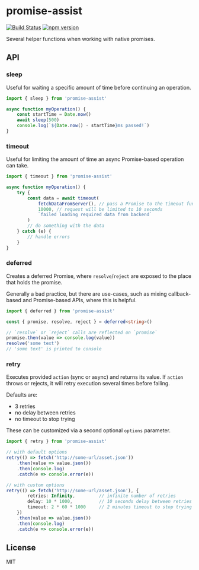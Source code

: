 # promise-assist
[![Build Status](https://travis-ci.com/AviVahl/promise-assist.svg?branch=master)](https://travis-ci.com/AviVahl/promise-assist)
[![npm version](https://img.shields.io/npm/v/promise-assist.svg)](https://www.npmjs.com/package/promise-assist)

Several helper functions when working with native promises.

## API
### sleep

Useful for waiting a specific amount of time before continuing an operation.

```ts
import { sleep } from 'promise-assist'

async function myOperation() {
    const startTime = Date.now()
    await sleep(500)
    console.log(`${Date.now() - startTime}ms passed!`)
}
```

### timeout

Useful for limiting the amount of time an async Promise-based operation can take.

```ts
import { timeout } from 'promise-assist'

async function myOperation() {
    try {
        const data = await timeout(
            fetchDataFromServer(), // pass a Promise to the timeout function
            10000, // request will be limited to 10 seconds
            `failed loading required data from backend`
        )
        // do something with the data
    } catch (e) {
        // handle errors
    }
}
```

### deferred

Creates a deferred Promise, where `resolve`/`reject` are exposed to the place that holds the promise.

Generally a bad practice, but there are use-cases, such as mixing callback-based and Promise-based APIs, where this is helpful.
```ts
import { deferred } from 'promise-assist'

const { promise, resolve, reject } = deferred<string>()

// `resolve` or `reject` calls are reflected on `promise`
promise.then(value => console.log(value))
resolve('some text')
// 'some text' is printed to console
```

### retry

Executes provided `action` (sync or async) and returns its value.
If `action` throws or rejects, it will retry execution several times before failing.

Defaults are:
- 3 retries
- no delay between retries
- no timeout to stop trying

These can be customized via a second optional `options` parameter.

```ts
import { retry } from 'promise-assist'

// with default options
retry(() => fetch('http://some-url/asset.json'))
    .then(value => value.json())
    .then(console.log)
    .catch(e => console.error(e))

// with custom options
retry(() => fetch('http://some-url/asset.json'), {
        retries: Infinity,         // infinite number of retries
        delay: 10 * 1000,          // 10 seconds delay between retries
        timeout: 2 * 60 * 1000     // 2 minutes timeout to stop trying
    })
    .then(value => value.json())
    .then(console.log)
    .catch(e => console.error(e))
```

## License

MIT
